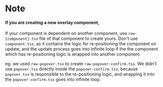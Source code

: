 # Note

#### If you are creating a new overlay component,

If your component is dependent on another component, use `raw-{component}.tsx` file of that component to create yours. Don't use `component.tsx`, as it contains the logic for re-positioning the component on update, and the update process goes into infinite loop if the the component which has re-positioning logic is wrapped into another component.

eg. we used `raw-popover.tsx` to create `raw-popover-confirm.tsx`. We didn't use `popover.tsx` directly inside the `popover-confirm.tsx`, because `popover.tsx` is responsible to the re-positioning logic, and wrapping it into the `popover-confirm.tsx` goes into infinite loop.
